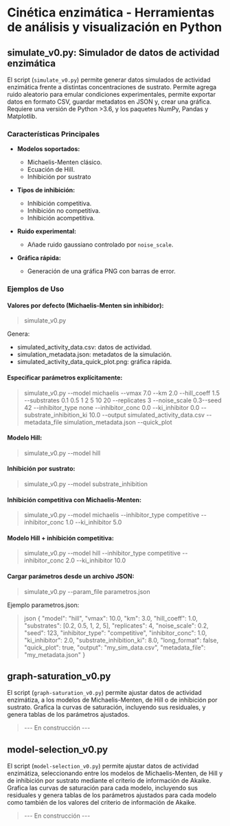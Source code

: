 #  Cinética enzimática - Herramientas de análisis y visualización en Python

## simulate_v0.py: Simulador de datos de actividad enzimática

El script (`simulate_v0.py`) permite generar datos simulados de actividad enzimática frente a distintas concentraciones de sustrato. Permite agrega ruido aleatorio para emular condiciones experimentales, permite exportar datos en formato CSV, guardar metadatos en JSON y, crear una gráfica. Requiere una versión de Python >3.6, y los paquetes NumPy, Pandas y Matplotlib.

### Características Principales

- **Modelos soportados:**
  - Michaelis-Menten clásico.
  - Ecuación de Hill.
  - Inhibición por sustrato

- **Tipos de inhibición:**
  - Inhibición competitiva.
  - Inhibición no competitiva.
  - Inhibición acompetitiva.

- **Ruido experimental:**
  - Añade ruido gaussiano controlado por `noise_scale`.

- **Gráfica rápida:**
  - Generación de una gráfica PNG con barras de error.

### Ejemplos de Uso

#### Valores por defecto (Michaelis-Menten sin inhibidor):
   
  >  simulate_v0.py

Genera:

   - simulated_activity_data.csv: datos de actividad.
   - simulation_metadata.json: metadatos de la simulación.
   - simulated_activity_data_quick_plot.png: gráfica rápida.

#### Especificar parámetros explícitamente:


 >   simulate_v0.py --model michaelis --vmax 7.0 --km 2.0 --hill_coeff 1.5 --substrates 0.1 0.5 1 2 5 10 20 --replicates 3 --noise_scale 0.3--seed 42 --inhibitor_type none --inhibitor_conc 0.0 --ki_inhibitor 0.0 --substrate_inhibition_ki 10.0 --output simulated_activity_data.csv --metadata_file simulation_metadata.json --quick_plot

#### Modelo Hill:

  >   simulate_v0.py --model hill

#### Inhibición por sustrato:
  >   simulate_v0.py --model substrate_inhibition

#### Inhibición competitiva con Michaelis-Menten:

  >  simulate_v0.py --model michaelis --inhibitor_type competitive --inhibitor_conc 1.0 --ki_inhibitor 5.0

#### Modelo Hill + inhibición competitiva:


  >  simulate_v0.py --model hill --inhibitor_type competitive --inhibitor_conc 2.0 --ki_inhibitor 10.0


#### Cargar parámetros desde un archivo JSON:

  >  simulate_v0.py --param_file parametros.json

Ejemplo parametros.json:

  >json
  {
  "model": "hill",
  "vmax": 10.0,
  "km": 3.0,
  "hill_coeff": 1.0,
  "substrates": [0.2, 0.5, 1, 2, 5],
  "replicates": 4,
  "noise_scale": 0.2,
  "seed": 123,
  "inhibitor_type": "competitive",
  "inhibitor_conc": 1.0,
  "ki_inhibitor": 2.0,
  "substrate_inhibition_ki": 8.0,
  "long_format": false,
  "quick_plot": true,
  "output": "my_sim_data.csv",
  "metadata_file": "my_metadata.json"
}

## graph-saturation_v0.py
El script (`graph-saturation_v0.py`) permite ajustar datos de actividad enzimátiza, a los modelos de Michaelis-Menten, de Hill o de inhibición por sustrato. Grafica la curvas de saturación, incluyendo sus residuales, y genera tablas de los parámetros ajustados.

> --- En construcción ---
## model-selection_v0.py
El script (`model-selection_v0.py`) permite ajustar datos de actividad enzimátiza, seleccionando entre los modelos de Michaelis-Menten, de Hill y de inhibición por sustrato mediante el criterio de información de Akaike. Grafica las curvas de saturación para cada modelo, incluyendo sus residuales y genera tablas de los parámetros ajustados para cada modelo como también de los valores del criterio de información de Akaike.

>--- En construcción ---
